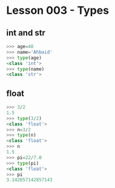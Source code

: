 # Lesson 003 - Types

## int and str
~~~~python
>>> age=48
>>> name='Ahbaid'
>>> type(age)
<class 'int'>
>>> type(name)
<class 'str'>
~~~~

## float
~~~~python
>>> 3/2
1.5
>>> type(3/2)
<class 'float'>
>>> n=3/2
>>> type(n)
<class 'float'>
>>> n
1.5
>>> pi=22/7.0
>>> type(pi)
<class 'float'>
>>> pi
3.142857142857143
~~~~

